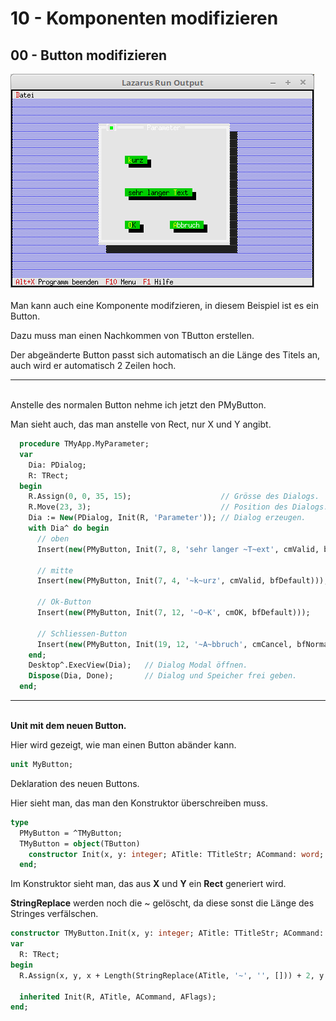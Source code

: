 # 10 - Komponenten modifizieren
## 00 - Button modifizieren

<img src="image.png" alt="Selfhtml"><br><br>
Man kann auch eine Komponente modifzieren, in diesem Beispiel ist es ein Button.

Dazu muss man einen Nachkommen von TButton erstellen.

Der abgeänderte Button passt sich automatisch an die Länge des Titels an, auch wird er automatisch 2 Zeilen hoch.

<hr><br>
Anstelle des normalen Button nehme ich jetzt den PMyButton.

Man sieht auch, das man anstelle von Rect, nur X und Y angibt.


```pascal
  procedure TMyApp.MyParameter;
  var
    Dia: PDialog;
    R: TRect;
  begin
    R.Assign(0, 0, 35, 15);                    // Grösse des Dialogs.
    R.Move(23, 3);                             // Position des Dialogs.
    Dia := New(PDialog, Init(R, 'Parameter')); // Dialog erzeugen.
    with Dia^ do begin
      // oben
      Insert(new(PMyButton, Init(7, 8, 'sehr langer ~T~ext', cmValid, bfDefault)));

      // mitte
      Insert(new(PMyButton, Init(7, 4, '~k~urz', cmValid, bfDefault)));

      // Ok-Button
      Insert(new(PMyButton, Init(7, 12, '~O~K', cmOK, bfDefault)));

      // Schliessen-Button
      Insert(new(PMyButton, Init(19, 12, '~A~bbruch', cmCancel, bfNormal)));
    end;
    Desktop^.ExecView(Dia);   // Dialog Modal öffnen.
    Dispose(Dia, Done);       // Dialog und Speicher frei geben.
  end;
```

<hr><br>
<b>Unit mit dem neuen Button.</b>

<br>

Hier wird gezeigt, wie man einen Button abänder kann.


```pascal
unit MyButton;

```

Deklaration des neuen Buttons.

Hier sieht man, das man den Konstruktor überschreiben muss.


```pascal
type
  PMyButton = ^TMyButton;
  TMyButton = object(TButton)
    constructor Init(x, y: integer; ATitle: TTitleStr; ACommand: word; AFlags: word);
  end;

```

Im Konstruktor sieht man, das aus <b>X</b> und <b>Y</b> ein <b>Rect</b> generiert wird.

<b>StringReplace</b> werden noch die ~ gelöscht, da diese sonst die Länge des Stringes verfälschen.


```pascal
constructor TMyButton.Init(x, y: integer; ATitle: TTitleStr; ACommand: word; AFlags: word);
var
  R: TRect;
begin
  R.Assign(x, y, x + Length(StringReplace(ATitle, '~', '', [])) + 2, y + 2);

  inherited Init(R, ATitle, ACommand, AFlags);
end;

```


